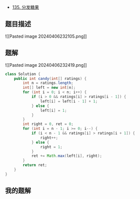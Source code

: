- [135. 分发糖果](https://leetcode.cn/problems/candy/)
## 题目描述

![[Pasted image 20240406232105.png]]
## 题解

![[Pasted image 20240406232419.png]]

```java
class Solution {
    public int candy(int[] ratings) {
        int n = ratings.length;
        int[] left = new int[n];
        for (int i = 0; i < n; i++) {
            if (i > 0 && ratings[i] > ratings[i - 1]) {
                left[i] = left[i - 1] + 1;
            } else {
                left[i] = 1;
            }
        }
        int right = 0, ret = 0;
        for (int i = n - 1; i >= 0; i--) {
            if (i < n - 1 && ratings[i] > ratings[i + 1]) {
                right++;
            } else {
                right = 1;
            }
            ret += Math.max(left[i], right);
        }
        return ret;
    }
}

```


## 我的题解

